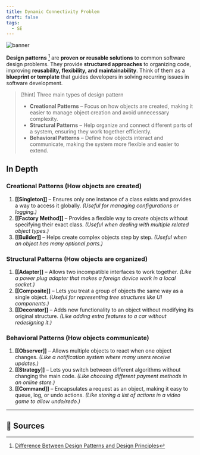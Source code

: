 ```yaml
---
title: Dynamic Connectivity Problem
draft: false
tags:
  - SE
---
```


![banner](https://images.unsplash.com/photo-1559644705-15d30e582900?w=500&auto=format&fit=crop&q=60&ixlib=rb-4.0.3&ixid=M3wxMjA3fDB8MHxzZWFyY2h8MTF8fHBhdHRlcm58ZW58MHx8MHx8fDA%3D)


**Design patterns** [^1] are **proven or reusable solutions** to common software design problems. They provide **structured approaches** to organizing code, improving **reusability, flexibility, and maintainability**. Think of them as a **blueprint or template** that guides developers in solving recurring issues in software development.

> [!hint] Three main types of design pattern
>
> - **Creational Patterns** – Focus on how objects are created, making it easier to manage object creation and avoid unnecessary complexity.
> - **Structural Patterns** – Help organize and connect different parts of a system, ensuring they work together efficiently.
> - **Behavioral Patterns** – Define how objects interact and communicate, making the system more flexible and easier to extend.

## In Depth

### **Creational Patterns** (How objects are created)

1. **[[Singleton]]** – Ensures only one instance of a class exists and provides a way to access it globally. _(Useful for managing configurations or logging.)_
2. **[[Factory Method]]** – Provides a flexible way to create objects without specifying their exact class. _(Useful when dealing with multiple related object types.)_
3. **[[Builder]]** – Helps create complex objects step by step. _(Useful when an object has many optional parts.)_

### **Structural Patterns** (How objects are organized)

1. **[[Adapter]]** – Allows two incompatible interfaces to work together. _(Like a power plug adapter that makes a foreign device work in a local socket.)_
2. **[[Composite]]** – Lets you treat a group of objects the same way as a single object. _(Useful for representing tree structures like UI components.)_
3. **[[Decorator]]** – Adds new functionality to an object without modifying its original structure. _(Like adding extra features to a car without redesigning it.)_

### **Behavioral Patterns** (How objects communicate)

1. **[[Observer]]** – Allows multiple objects to react when one object changes. _(Like a notification system where many users receive updates.)_
2. **[[Strategy]]** – Lets you switch between different algorithms without changing the main code. _(Like choosing different payment methods in an online store.)_
3. **[[Command]]** – Encapsulates a request as an object, making it easy to queue, log, or undo actions. _(Like storing a list of actions in a video game to allow undo/redo.)_

---

## 🔗 Sources

[^1]: [Difference Between Design Patterns and Design Principles](https://www.codepattern.net/Blog/post/difference-between-design-patterns-and-design-principles)